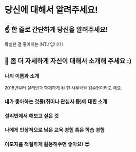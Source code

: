 # 당신에 대해서 알려주세요!

## ☝️ 한 줄로 간단하게 당신을 알려주세요!
확실한 걸 좋아하는 INTJ 입니다!
## 🙌 좀 더 자세하게 자신이 대해서 소개해 주세요 :)

### 나의 이름과 소개
2018년부터 설리번과 함께하게 된 현 사무국원 김수현이라고 해요.
### 내가 좋아하는 것들(취미나 관심사 등)에 대한 소개

### 설리번에서 해보고 싶은 것

### 나에게 인상적으로 남은 교육 경험 혹은 학습 경험

### 이모지를 적절하게 활용해주면 좋아요! 😎
